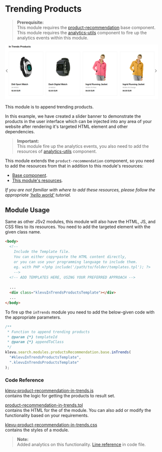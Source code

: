 # Trending Products

> **Prerequisite:**  
> This module requires the [product-recommendation](/components/product-recommendation) base component.  
> This module requires the [analytics-utils](/components/analytics-utils) component to fire up the analytics events within this module.

![in-trends Products Banner](/modules/product-recommendation/images/prc-in-trend.png)

This module is to append trending products.

In this example, we have created a slider banner to demonstrate the products in the user interface which can be injected into any area of your website after rendering it's targeted HTML element and other dependencies.

> **Important:**  
> This module fire up the analytics events, you also need to add the resources of [analytics-utils](/components/analytics-utils/resources) component.

This module extends the `product-recommendation` component, so you need to add the resources from that in addition to this module's resources:

- [Base component](/components/product-recommendation/resources).
- [This module's resources](/modules/product-recommendation/in-trends/resources).

_If you are not familiar with where to add these resources,
please follow the appropriate ['hello world'](/getting-started/1-hello-world) tutorial._

## Module Usage

Same as other JSv2 modules, this module will also have the HTML, JS, and CSS files to its resources. You need to add the targeted element with the given class name.

```html
<body>
  <!--
    Include the Template file.
    You can either copy+paste the HTML content directly,
    or you can use your programming language to include them.
    eg. with PHP <?php include('/path/to/folder/templates.tpl'); ?>
    -->
  <!-- ADD TEMPLATES HERE, USING YOUR PREFERRED APPROACH -->

  ...
  <div class="klevuInTrendsProductsTemplate"></div>
  ...
</body>
```

To fire up the `inTrends` module you need to add the below-given code with the appropriate parameters.

```javascript
/**
 * Function to append trending products
 * @param {*} templateId
 * @param {*} appendToClass
 */
klevu.search.modules.productsRecommendation.base.inTrends(
  "#klevuInTrendsProductsTemplate",
  ".klevuInTrendsProductsTemplate"
);
```

### Code Reference

[klevu-product-recommendation-in-trends.js](/modules/product-recommendation/in-trends/resources/assets/js/klevu-product-recommendation-in-trends.js)  
contains the logic for getting the products to result set.

[product-recommendation-in-trends.tpl](/modules/product-recommendation/in-trends/resources/templates/product-recommendation-in-trends.tpl)  
contains the HTML for the of the module. You can also add or modify the functionality based on your requirements.

[klevu-product-recommendation-in-trends.css](/modules/product-recommendation/in-trends/resources/assets/css/klevu-product-recommendation-in-trends.css)  
contains the styles of a module.

> **Note:**  
> Added analytics on this functionality. [Line reference](/modules/product-recommendation/in-trends/resources/assets/js/klevu-product-recommendation-in-trends.js#L77) in code file.
